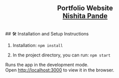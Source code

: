 <h2 align="center">
  Portfolio Website <br/>
  <a href="" target="_blank">Nishita Pande</a>
</h2>
<br/>
## 🛠 Installation and Setup Instructions

1. Installation: `npm install`

2. In the project directory, you can run: `npm start`

Runs the app in the development mode.\
Open [http://localhost:3000](http://localhost:3000) to view it in the browser.

